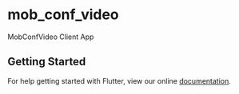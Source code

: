 # mob_conf_video

MobConfVideo Client App

## Getting Started

For help getting started with Flutter, view our online
[documentation](https://flutter.io/).
